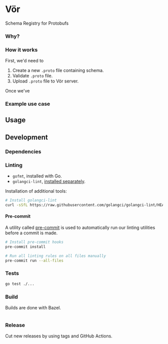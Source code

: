 # Vör

Schema Registry for Protobufs

### Why?

### How it works

First, we'd need to

1. Create a new `.proto` file containing schema.
2. Validate `.proto` file.
3. Upload `.proto` file to Vör server.

Once we've

### Example use case

## Usage

## Development

### Dependencies

### Linting

- `gofmt`, installed with Go.
- `golangci-lint`, [installed separately](https://golangci-lint.run/welcome/install/#local-installation).

Installation of additional tools:

```bash
# Install golangci-lint
curl -sSfL https://raw.githubusercontent.com/golangci/golangci-lint/HEAD/install.sh | sh -s -- -b $(go env GOPATH)/bin v2.1.6
```

#### Pre-commit

A utility called [pre-commit](https://pre-commit.com) is used to automatically run our linting utilities before a commit
is made.

```bash
# Install pre-commit hooks
pre-commit install

# Run all linting rules on all files manually
pre-commit run --all-files
```

### Tests

```bash
go test ./...
```

### Build

Builds are done with Bazel.

```bash

```

### Release

Cut new releases by using tags and GitHub Actions.

```bash

```
